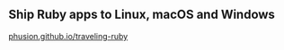 ## Ship Ruby apps to Linux, macOS and Windows

[phusion.github.io/traveling-ruby](http://phusion.github.io/traveling-ruby/)
